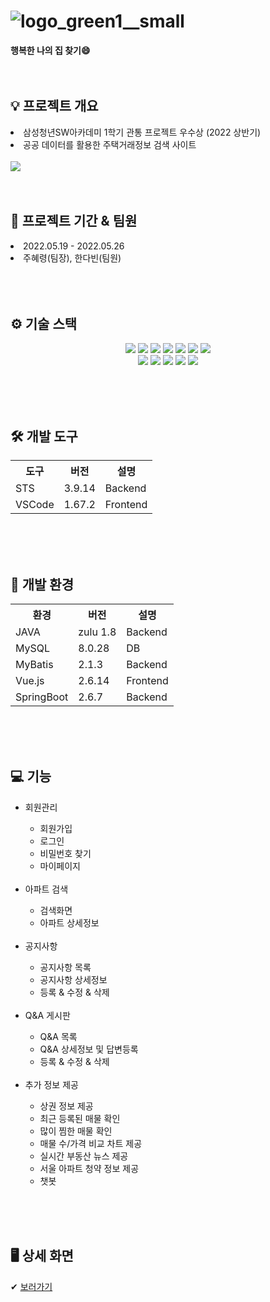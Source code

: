 # ![logo_green1__small](https://user-images.githubusercontent.com/106719517/171558010-6847fe94-9d3e-4a70-9cd4-5d96e7824ec8.jpeg)

<b>행복한 나의 집 찾기😄</b><br/><br/><br/>

<h2>💡 프로젝트 개요</h2>
<li>삼성청년SW아카데미 1학기 관통 프로젝트 우수상 (2022 상반기)</li>
<li>공공 데이터를 활용한 주택거래정보 검색 사이트</li><br>
<img src="https://user-images.githubusercontent.com/106719517/171560835-a36100fb-1e09-4a01-a143-08a2202f5fb6.PNG" />
<br/><br/><br/>

<h2>📆 프로젝트 기간 & 팀원</h2>
<li>2022.05.19 - 2022.05.26</li>
<li>주혜령(팀장), 한다빈(팀원)</li>
<br/><br/><br/>

<h2>⚙ 기술 스택</h2>
<p align="center">
  <img src="https://img.shields.io/badge/API-Kakao%20Map-yellow" />
  <img src="https://img.shields.io/badge/API-Naver%20News-brightgreen" />
  <img src="https://img.shields.io/badge/API-DATA.GO.KR-blue" />
  <img src="https://img.shields.io/badge/Library-Bootstrap-%237952B3?logo=bootstrap" />
  <img src="https://img.shields.io/badge/Library-Bootstrap--Vue-purple?logo=vuetify&logoColor=purple" />
  <img src="https://img.shields.io/badge/Language-Java-red?logo=Java" />
  <img src="https://img.shields.io/badge/Database-MySQL-%234479A1?logo=MySQL" /><br/>
  <img src="https://img.shields.io/badge/Framework-Vue-%234FC08D?logo=Vue.js" />
  <img src="https://img.shields.io/badge/Framework-MyBatis-lightgrey" />
  <img src="https://img.shields.io/badge/Framework-SpringFramework-%236DB33F?logo=Spring" />
  <img src="https://img.shields.io/badge/Framework-SpringBoot-%236DB33F?logo=Spring Boot" />
  <img src="https://img.shields.io/badge/Framework-SpringSecurity-%236DB33F?logo=Spring Security" />
</p>
<br/><br/><br/>

<h2>🛠 개발 도구</h2>
<table>
  <tr>
    <th>도구</th>
    <th>버전</th>
    <th>설명</th>
  </tr>
  <tr>
    <td>STS</td>
    <td>3.9.14</td>
    <td>Backend</td>
  </tr>
  <tr>
    <td>VSCode</td>
    <td>1.67.2</td>
    <td>Frontend</td>
  </tr>
</table>
<br/><br/><br/>

<h2>🔧 개발 환경</h2>
<table>
  <tr>
    <th>환경</th>
    <th>버전</th>
    <th>설명</th>
  </tr>
  <tr>
    <td>JAVA</td>
    <td>zulu 1.8</td>
    <td>Backend</td>
  </tr>
  <tr>
    <td>MySQL</td>
    <td>8.0.28</td>
    <td>DB</td>
  </tr>
  <tr>
    <td>MyBatis</td>
    <td>2.1.3</td>
    <td>Backend</td>
  </tr>
  <tr>
    <td>Vue.js</td>
    <td>2.6.14</td>
    <td>Frontend</td>
  </tr>
  <tr>
    <td>SpringBoot</td>
    <td>2.6.7</td>
    <td>Backend</td>
  </tr>
</table>
<br/><br/><br/>

<h2>💻 기능</h2>
<ul>
  <li>회원관리</li>
  <ul>
    <li>회원가입</li>
    <li>로그인</li>
    <li>비밀번호 찾기</li>
    <li>마이페이지</li>
  </ul><br/>
  <li>아파트 검색</li>
  <ul>
    <li>검색화면</li>
    <li>아파트 상세정보</li>
  </ul><br/>
  <li>공지사항</li>
  <ul>
    <li>공지사항 목록</li>
    <li>공지사항 상세정보</li>
    <li>등록 & 수정 & 삭제</li>
  </ul><br/>
  <li>Q&A 게시판</li>
  <ul>
    <li>Q&A 목록</li>
    <li>Q&A 상세정보 및 답변등록</li>
    <li>등록 & 수정 & 삭제</li>
  </ul><br/>
  <li>추가 정보 제공</li>
  <ul>
    <li>상권 정보 제공</li>
    <li>최근 등록된 매물 확인</li>
    <li>많이 찜한 매물 확인</li>
    <li>매물 수/가격 비교 차트 제공</li>
    <li>실시간 부동산 뉴스 제공</li>
    <li>서울 아파트 청약 정보 제공</li>
    <li>챗봇</li>
  </ul>
</ul>
<br/><br/><br/>

<h2>🖥 상세 화면</h2>
✔ <a href="https://github.com/HyeryungJoo/HappyHouse/blob/main/happyhouse_papers/detail.md">보러가기</a>
